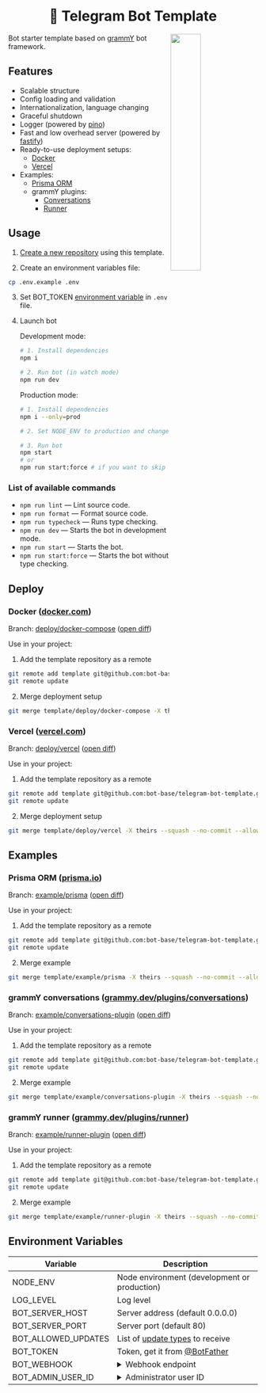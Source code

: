 <h1 align="center">🤖 Telegram Bot Template</h1>

<img align="right" width="35%" src="https://github.com/bot-base/telegram-bot-template/assets/26162440/c4371683-3e99-4b1c-ae8e-11ccbea78f4b">

Bot starter template based on [grammY](https://grammy.dev/) bot framework.  

## Features

- Scalable structure
- Config loading and validation
- Internationalization, language changing
- Graceful shutdown
- Logger (powered by [pino](https://github.com/pinojs/pino))
- Fast and low overhead server (powered by [fastify](https://github.com/fastify/fastify))
- Ready-to-use deployment setups:
    - [Docker](#docker-dockercom)
    - [Vercel](#vercel-vercelcom)
- Examples:
    - [Prisma ORM](#prisma-orm-prismaio)
    - grammY plugins:
        - [Conversations](#grammy-conversations-grammydevpluginsconversations)
        - [Runner](#grammy-runner-grammydevpluginsrunner)

## Usage

1. [Create a new repository](https://github.com/bot-base/telegram-bot-template/generate) using this template.

2.  Create an environment variables file:

```bash
cp .env.example .env
```

3.  Set BOT_TOKEN [environment variable](#environment-variables) in `.env` file.


4.  Launch bot

    Development mode:

    ```bash
    # 1. Install dependencies
    npm i

    # 2. Run bot (in watch mode)
    npm run dev
    ```

    Production mode:

    ```bash
    # 1. Install dependencies
    npm i --only=prod

    # 2. Set NODE_ENV to production and change BOT_WEBHOOK to the actual URL to receive updates

    # 3. Run bot
    npm start 
    # or
    npm run start:force # if you want to skip type checking
    ```

### List of available commands
- `npm run lint` — Lint source code.
- `npm run format` — Format source code.
- `npm run typecheck` — Runs type checking.
- `npm run dev` — Starts the bot in development mode.
- `npm run start` — Starts the bot.
- `npm run start:force` — Starts the bot without type checking.

## Deploy

### Docker ([docker.com](https://docker.com))

Branch:
[deploy/docker-compose](https://github.com/bot-base/telegram-bot-template/tree/deploy/docker-compose) 
([open diff](https://github.com/bot-base/telegram-bot-template/compare/deploy/docker-compose))

Use in your project:

1. Add the template repository as a remote

```sh
git remote add template git@github.com:bot-base/telegram-bot-template.git
git remote update
```

2. Merge deployment setup

```sh
git merge template/deploy/docker-compose -X theirs --squash --no-commit --allow-unrelated-histories
```

### Vercel ([vercel.com](https://vercel.com))

Branch:
[deploy/vercel](https://github.com/bot-base/telegram-bot-template/tree/deploy/vercel) 
([open diff](https://github.com/bot-base/telegram-bot-template/compare/deploy/vercel))

Use in your project:

1. Add the template repository as a remote

```sh
git remote add template git@github.com:bot-base/telegram-bot-template.git
git remote update
```

2. Merge deployment setup

```sh
git merge template/deploy/vercel -X theirs --squash --no-commit --allow-unrelated-histories
```

## Examples

### Prisma ORM ([prisma.io](https://prisma.io))

Branch:
[example/prisma](https://github.com/bot-base/telegram-bot-template/tree/example/prisma) 
([open diff](https://github.com/bot-base/telegram-bot-template/compare/example/prisma))

Use in your project:

1. Add the template repository as a remote

```sh
git remote add template git@github.com:bot-base/telegram-bot-template.git
git remote update
```

2. Merge example

```sh
git merge template/example/prisma -X theirs --squash --no-commit --allow-unrelated-histories
```

### grammY conversations ([grammy.dev/plugins/conversations](https://grammy.dev/plugins/conversations))

Branch:
[example/conversations-plugin](https://github.com/bot-base/telegram-bot-template/tree/example/conversations-plugin) 
([open diff](https://github.com/bot-base/telegram-bot-template/compare/example/conversations-plugin))

Use in your project:

1. Add the template repository as a remote

```sh
git remote add template git@github.com:bot-base/telegram-bot-template.git
git remote update
```

2. Merge example

```sh
git merge template/example/conversations-plugin -X theirs --squash --no-commit --allow-unrelated-histories
```

### grammY runner ([grammy.dev/plugins/runner](https://grammy.dev/plugins/runner))

Branch:
[example/runner-plugin](https://github.com/bot-base/telegram-bot-template/tree/example/runner-plugin) 
([open diff](https://github.com/bot-base/telegram-bot-template/compare/example/runner-plugin))

Use in your project:

1. Add the template repository as a remote

```sh
git remote add template git@github.com:bot-base/telegram-bot-template.git
git remote update
```

2. Merge example

```sh
git merge template/example/runner-plugin -X theirs --squash --no-commit --allow-unrelated-histories
```

## Environment Variables

| Variable            | Description                                                                                                                                               |
| ------------------- | --------------------------------------------------------------------------------------------------------------------------------------------------------- |
| NODE_ENV            | Node environment (development or production)                                                                                                                                          |
| LOG_LEVEL           | Log level                                                                                                                                                 |
| BOT_SERVER_HOST     | Server address (default 0.0.0.0)                                                                                                                                            |
| BOT_SERVER_PORT     | Server port (default 80)                                                                                                                                               |
| BOT_ALLOWED_UPDATES | List of [update types](https://core.telegram.org/bots/api#update) to receive                                                                              |
| BOT_TOKEN           | Token, get it from [@BotFather](https://t.me/BotFather)                                                                                                   |
| BOT_WEBHOOK         | <details><summary>Webhook endpoint</summary>Will be used to setup webhook in production mode.</details>                                                        |
| BOT_ADMIN_USER_ID   | <details><summary>Administrator user ID</summary>Commands, such as `/setcommands`, will only be available to the user with this ID.</details> |
